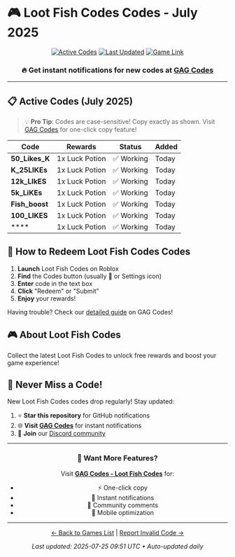 # 🎮 Loot Fish Codes Codes - July 2025

<div align="center">

[![Active Codes](https://img.shields.io/badge/Active%20Codes-7-brightgreen)](https://gagcodes.com/roblox/loot-fish)
[![Last Updated](https://img.shields.io/badge/Last%20Updated-Today-orange)](https://gagcodes.com/roblox/loot-fish)
[![Game Link](https://img.shields.io/badge/Play-Loot%20Fish%20Codes-red)](https://www.roblox.com/games/)

### 🔥 **Get instant notifications for new codes at [GAG Codes](https://gagcodes.com/roblox/loot-fish)**

</div>

---

## 📋 Active Codes (July 2025)

> 💡 **Pro Tip**: Codes are case-sensitive! Copy exactly as shown. Visit [GAG Codes](https://gagcodes.com/roblox/loot-fish) for one-click copy feature!

| Code | Rewards | Status | Added |
|------|---------|--------|-------|
| **50_Likes_K** | 1x Luck Potion | ✅ Working | Today |
| **K_25LIKEs** | 1x Luck Potion | ✅ Working | Today |
| **12k_LIkES** | 1x Luck Potion | ✅ Working | Today |
| **5k_LiKEs** | 1x Luck Potion | ✅ Working | Today |
| **Fish_boost** | 1x Luck Potion | ✅ Working | Today |
| **100_LIKES** | 1x Luck Potion | ✅ Working | Today |
| **** | 1x Luck Potion | ✅ Working | Today |


## 📖 How to Redeem Loot Fish Codes Codes

1. **Launch** Loot Fish Codes on Roblox
2. **Find** the Codes button (usually 🎁 or Settings icon)
3. **Enter** code in the text box
4. **Click** "Redeem" or "Submit"
5. **Enjoy** your rewards!

Having trouble? Check our [detailed guide](https://gagcodes.com/roblox/loot-fish#how-to-redeem) on GAG Codes!

## 🎮 About Loot Fish Codes

Collect the latest Loot Fish Codes to unlock free rewards and boost your game experience!

## 🔔 Never Miss a Code!

New Loot Fish Codes codes drop regularly! Stay updated:

1. ⭐ **Star this repository** for GitHub notifications
2. 🌐 **Visit [GAG Codes](https://gagcodes.com/roblox/loot-fish)** for instant notifications
3. 💬 **Join** our [Discord community](https://gagcodes.com/discord)

---

<div align="center">

### 🚀 Want More Features?

Visit [**GAG Codes - Loot Fish Codes**](https://gagcodes.com/roblox/loot-fish) for:
- ⚡ One-click copy
- 🔔 Instant notifications  
- 💬 Community comments
- 📱 Mobile optimization

---

[← Back to Games List](README.md) | [Report Invalid Code →](https://github.com/yourusername/roblox-codes-directory/issues)

*Last updated: 2025-07-25 09:51 UTC • Auto-updated daily*

</div>